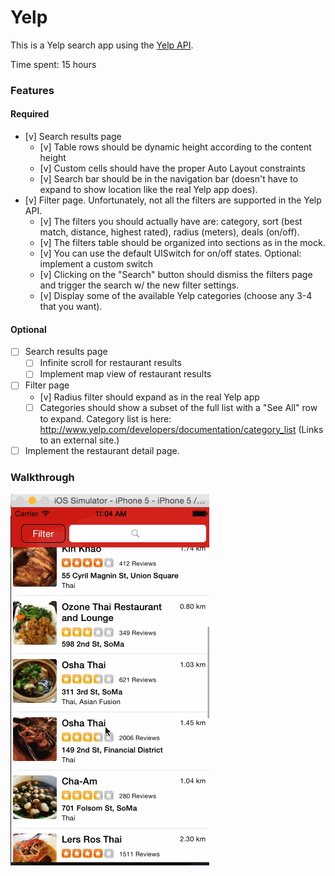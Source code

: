 # Yelp
This is a Yelp search app using the [Yelp API](https://github.com/Yelp/yelp-api/tree/master/v2/objective-c).

Time spent: 15 hours

### Features

#### Required

- [v] Search results page
   - [v] Table rows should be dynamic height according to the content height
   - [v] Custom cells should have the proper Auto Layout constraints
   - [v] Search bar should be in the navigation bar (doesn't have to expand to show location like the real Yelp app does).
- [v] Filter page. Unfortunately, not all the filters are supported in the Yelp API.
   - [v] The filters you should actually have are: category, sort (best match, distance, highest rated), radius (meters), deals (on/off).
   - [v] The filters table should be organized into sections as in the mock.
   - [v] You can use the default UISwitch for on/off states. Optional: implement a custom switch
   - [v] Clicking on the "Search" button should dismiss the filters page and trigger the search w/ the new filter settings.
   - [v] Display some of the available Yelp categories (choose any 3-4 that you want).

#### Optional

- [ ] Search results page
   - [ ] Infinite scroll for restaurant results
   - [ ] Implement map view of restaurant results
- [ ] Filter page
   - [v] Radius filter should expand as in the real Yelp app
   - [ ] Categories should show a subset of the full list with a "See All" row to expand. Category list is here: http://www.yelp.com/developers/documentation/category_list (Links to an external site.)
- [ ] Implement the restaurant detail page.

### Walkthrough

![Video Walkthrough](https://github.com/kennyclin/Yelp/blob/master/demo.gif)
